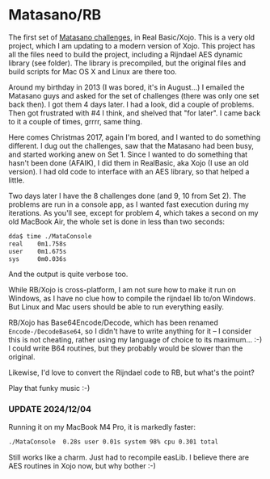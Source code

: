 # Matasano/RB

The first set of [Matasano challenges](https://cryptopals.com/sets/1), in Real Basic/Xojo. This is a very old project, which I am updating to a modern version of Xojo. This project has all the files need to build the project, including a Rijndael AES dynamic library (see folder). The library is precompiled, but the original files and build scripts for Mac OS X and Linux are there too.

Around my birthday in 2013 (I was bored, it's in August...) I emailed the Matasano guys and asked for the set of challenges (there was only one set back then). I got them 4 days later. I had a look, did a couple of problems. Then got frustrated with #4 I think, and shelved that "for later". I came back to it a couple of times, grrrr, same thing.

Here comes Christmas 2017, again I'm bored, and I wanted to do something different. I dug out the challenges, saw that the Matasano had been busy, and started working anew on Set 1. Since I wanted to do something that hasn't been done (AFAIK), I did them in RealBasic, aka Xojo (I use an old version). I had old code to interface with an AES library, so that helped a little.

Two days later I have the 8 challenges done (and 9, 10 from Set 2). The problems are run in a console app, as I wanted fast execution during my iterations. As you'll see, except for problem 4, which takes a second on my old MacBook Air, the whole set is done in less than two seconds:

```sh
dda$ time ./MataConsole
real    0m1.758s
user    0m1.675s
sys     0m0.036s
```

And the output is quite verbose too.

While RB/Xojo is cross-platform, I am not sure how to make it run on Windows, as I have no clue how to compile the rijndael lib to/on Windows. But Linux and Mac users should be able to run everything easily.

RB/Xojo has Base64Encode/Decode, which has been renamed `Encode-/DecodeBase64`, so I didn't have to write anything for it – I consider this is not cheating, rather using my language of choice to its maximum... :-) I could write B64 routines, but they probably would be slower than the original.

Likewise, I'd love to convert the Rijndael code to RB, but what's the point?

Play that funky music :-)

### UPDATE 2024/12/04

Running it on my MacBook M4 Pro, it is markedly faster:

```sh
./MataConsole  0.28s user 0.01s system 98% cpu 0.301 total
```

Still works like a charm. Just had to recompile easLib. I believe there are AES routines in Xojo now, but why bother :-)